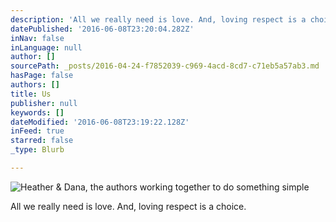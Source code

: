 ```yaml
---
description: 'All we really need is love. And, loving respect is a choice.'
datePublished: '2016-06-08T23:20:04.282Z'
inNav: false
inLanguage: null
author: []
sourcePath: _posts/2016-04-24-f7852039-c969-4acd-8cd7-c71eb5a57ab3.md
hasPage: false
authors: []
title: Us
publisher: null
keywords: []
dateModified: '2016-06-08T23:19:22.128Z'
inFeed: true
starred: false
_type: Blurb

---
```

![Heather & Dana, the authors working together to do something simple](https://s3-us-west-2.amazonaws.com/the-grid-img/p/577d57706df3ac97573fc5013ff74791b7d087c8.png)

All we really need is love. And, loving respect is a choice.